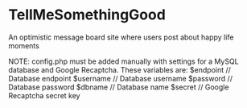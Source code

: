 # TellMeSomethingGood
An optimistic message board site where users post about happy life moments

NOTE: config.php must be added manually with settings for a MySQL database and Google Recaptcha. These variables are:
$endpoint   // Database endpoint
$username   // Database username
$password   // Database password
$dbname     // Database name
$secret     // Google Recaptcha secret key
